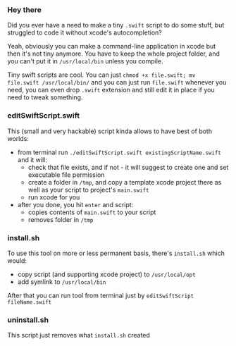 ### Hey there

Did you ever have a need to make a tiny `.swift` script to do some stuff, but struggled to code it without xcode's autocompletion?

Yeah, obviously you can make a command-line application in xcode but then it's not tiny anymore. You have to keep the whole project folder, and you can't put it in `/usr/local/bin` unless you compile. 

Tiny swift scripts are cool. You can just `chmod +x file.swift; mv file.swift /usr/local/bin/` and you can just run `file.swift` whenever you need, you can even drop `.swift` extension and still edit it in place if you need to tweak something.


### editSwiftScript.swift

This (small and very hackable) script kinda allows to have best of both worlds: 
- from terminal run `./editSwiftScript.swift existingScriptName.swift` and it will:
  - check that file exists, and if not - it will suggest to create one and set executable file permission
  - create a folder in `/tmp`, and copy a template xcode project there as well as your script to project's `main.swift`
  - run xcode for you 
- after you done, you hit `enter` and script:
  - copies contents of `main.swift` to your script
  - removes folder in `/tmp`
  
### install.sh
  
To use this tool on more or less permanent basis, there's `install.sh` which would: 
- copy script (and supporting xcode project) to `/usr/local/opt`
- add symlink to `/usr/local/bin`

After that you can run tool from terminal just by `editSwiftScript fileName.swift`

### uninstall.sh

This script just removes what `install.sh` created
